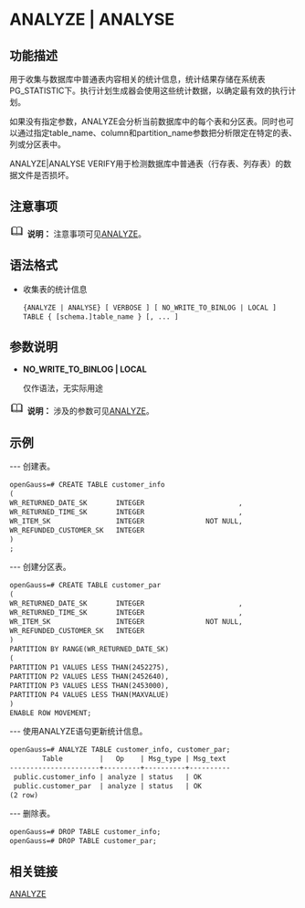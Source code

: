 # ANALYZE | ANALYSE

## 功能描述<a name="zh-cn_topic_0283136969_zh-cn_topic_0237122086_zh-cn_topic_0059779340_s3b85e88124004279b0fccf70b5953039"></a>

用于收集与数据库中普通表内容相关的统计信息，统计结果存储在系统表PG\_STATISTIC下。执行计划生成器会使用这些统计数据，以确定最有效的执行计划。

如果没有指定参数，ANALYZE会分析当前数据库中的每个表和分区表。同时也可以通过指定table\_name、column和partition\_name参数把分析限定在特定的表、列或分区表中。

ANALYZE|ANALYSE VERIFY用于检测数据库中普通表（行存表、列存表）的数据文件是否损坏。

## 注意事项<a name="zh-cn_topic_0283137126_zh-cn_topic_0237122076_zh-cn_topic_0059779051_s8ea536d5b8ff459e9e3614e35f53bc2a"></a>

![](public_sys-resources/icon-note.png) **说明：** 
注意事项可见[ANALYZE](ANALYZE-ANALYSE.md)。

## 语法格式<a name="zh-cn_topic_0283136969_zh-cn_topic_0237122086_zh-cn_topic_0059779340_sd95698dc205444ad9f4bbe049cc5d488"></a>

-   收集表的统计信息

    ```
    {ANALYZE | ANALYSE} [ VERBOSE ] [ NO_WRITE_TO_BINLOG | LOCAL ] TABLE { [schema.]table_name } [, ... ]
    ```

## 参数说明<a name="zh-cn_topic_0283137126_zh-cn_topic_0237122076_zh-cn_topic_0059779051_sf4962205ddf84312a5fd888bc662e5cf"></a>

-   **NO_WRITE_TO_BINLOG | LOCAL**

    仅作语法，无实际用途

![](public_sys-resources/icon-note.png) **说明：** 
涉及的参数可见[ANALYZE](ANALYZE-ANALYSE.md)。

## 示例<a name="zh-cn_topic_0283136969_zh-cn_topic_0237122086_zh-cn_topic_0059779340_s70741e0e8d4843c29a3d2916af35ad25"></a>

--- 创建表。

```
openGauss=# CREATE TABLE customer_info
(
WR_RETURNED_DATE_SK       INTEGER                       ,
WR_RETURNED_TIME_SK       INTEGER                       ,
WR_ITEM_SK                INTEGER               NOT NULL,
WR_REFUNDED_CUSTOMER_SK   INTEGER
)
;
```

--- 创建分区表。

```
openGauss=# CREATE TABLE customer_par
(
WR_RETURNED_DATE_SK       INTEGER                       ,
WR_RETURNED_TIME_SK       INTEGER                       ,
WR_ITEM_SK                INTEGER               NOT NULL,
WR_REFUNDED_CUSTOMER_SK   INTEGER
)
PARTITION BY RANGE(WR_RETURNED_DATE_SK)
(
PARTITION P1 VALUES LESS THAN(2452275),
PARTITION P2 VALUES LESS THAN(2452640),
PARTITION P3 VALUES LESS THAN(2453000),
PARTITION P4 VALUES LESS THAN(MAXVALUE)
)
ENABLE ROW MOVEMENT;
```

--- 使用ANALYZE语句更新统计信息。

```
openGauss=# ANALYZE TABLE customer_info, customer_par;
        Table         |   Op    | Msg_type | Msg_text
----------------------+---------+----------+----------
 public.customer_info | analyze | status   | OK
 public.customer_par  | analyze | status   | OK
(2 row)
```

--- 删除表。

```
openGauss=# DROP TABLE customer_info;
openGauss=# DROP TABLE customer_par;
```

## 相关链接<a name="section156744489391"></a>

[ANALYZE](ANALYZE-ANALYSE.md)
